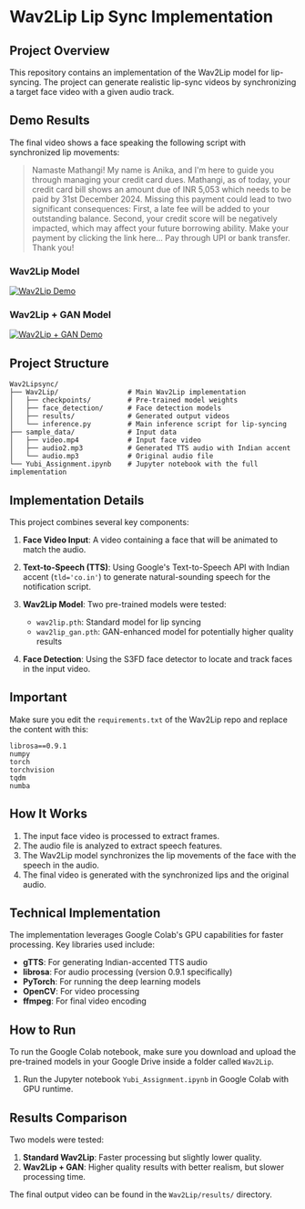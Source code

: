 # Wav2Lip Lip Sync Implementation

## Project Overview

This repository contains an implementation of the Wav2Lip model for lip-syncing. The project can generate realistic lip-sync videos by synchronizing a target face video with a given audio track.

## Demo Results

The final video shows a face speaking the following script with synchronized lip movements:

> Namaste Mathangi! My name is Anika, and I'm here to guide you through managing your credit card dues. Mathangi, as of today, your credit card bill shows an amount due of INR 5,053 which needs to be paid by 31st December 2024. Missing this payment could lead to two significant consequences: First, a late fee will be added to your outstanding balance. Second, your credit score will be negatively impacted, which may affect your future borrowing ability. Make your payment by clicking the link here... Pay through UPI or bank transfer. Thank you!

### Wav2Lip Model

[![Wav2Lip Demo](https://img.youtube.com/vi/v=KfXImErd8rE/1.jpg)](https://youtu.be/MDqEf_EECzo)

### Wav2Lip + GAN Model

[![Wav2Lip + GAN Demo](https://img.youtube.com/vi/v=MDqEf_EECzo/1.jpg)](https://www.youtube.com/watch?v=KfXImErd8rE)

## Project Structure

```
Wav2Lipsync/
├── Wav2Lip/                 # Main Wav2Lip implementation
│   ├── checkpoints/         # Pre-trained model weights
│   ├── face_detection/      # Face detection models
│   ├── results/             # Generated output videos
│   └── inference.py         # Main inference script for lip-syncing
├── sample_data/             # Input data
│   ├── video.mp4            # Input face video
│   ├── audio2.mp3           # Generated TTS audio with Indian accent
│   └── audio.mp3            # Original audio file
└── Yubi_Assignment.ipynb    # Jupyter notebook with the full implementation
```

## Implementation Details

This project combines several key components:

1. **Face Video Input**: A video containing a face that will be animated to match the audio.

2. **Text-to-Speech (TTS)**: Using Google's Text-to-Speech API with Indian accent (`tld='co.in'`) to generate natural-sounding speech for the notification script.

3. **Wav2Lip Model**: Two pre-trained models were tested:

   - `wav2lip.pth`: Standard model for lip syncing
   - `wav2lip_gan.pth`: GAN-enhanced model for potentially higher quality results

4. **Face Detection**: Using the S3FD face detector to locate and track faces in the input video.

## Important

Make sure you edit the `requirements.txt` of the Wav2Lip repo and replace the content with this:

```pseudo
librosa==0.9.1
numpy
torch
torchvision
tqdm
numba
```

## How It Works

1. The input face video is processed to extract frames.
2. The audio file is analyzed to extract speech features.
3. The Wav2Lip model synchronizes the lip movements of the face with the speech in the audio.
4. The final video is generated with the synchronized lips and the original audio.

## Technical Implementation

The implementation leverages Google Colab's GPU capabilities for faster processing. Key libraries used include:

- **gTTS**: For generating Indian-accented TTS audio
- **librosa**: For audio processing (version 0.9.1 specifically)
- **PyTorch**: For running the deep learning models
- **OpenCV**: For video processing
- **ffmpeg**: For final video encoding

## How to Run

To run the Google Colab notebook, make sure you download and upload the pre-trained models in your Google Drive inside a folder called `Wav2Lip`.

1. Run the Jupyter notebook `Yubi_Assignment.ipynb` in Google Colab with GPU runtime.

## Results Comparison

Two models were tested:

1. **Standard Wav2Lip**: Faster processing but slightly lower quality.
2. **Wav2Lip + GAN**: Higher quality results with better realism, but slower processing time.

The final output video can be found in the `Wav2Lip/results/` directory.
